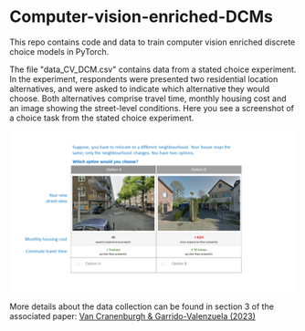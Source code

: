 # Computer-vision-enriched-DCMs
This repo contains code and data to train computer vision enriched discrete choice models in PyTorch.



The file "data_CV_DCM.csv" contains data from a stated choice experiment. In the experiment, respondents were presented two residential location alternatives, and were asked to indicate which alternative they would choose. Both alternatives comprise travel time, monthly housing cost and an image showing the street-level conditions. Here you see a screenshot of a choice task from the stated choice experiment.

![screenshot_stated_choice](screenshot_stated_choice.png)<br>

More details about the data collection can be found in section 3 of the associated paper:
[Van Cranenburgh & Garrido-Valenzuela (2023)](VanCranenburgh_TrB2023_submitted.pdf)